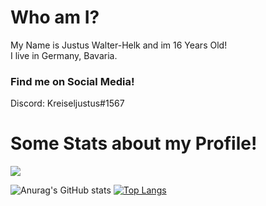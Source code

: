 <h1>Who am I?</h1>
  My Name is Justus Walter-Helk and im 16 Years Old!  <br>
  I live in Germany, Bavaria.

<h3>Find me on Social Media!</h3>
Discord: Kreiseljustus#1567 <br>

<h1>Some Stats about my Profile!</h1>
<img src="https://komarev.com/ghpvc/?username=Kreiseljustus">

![Anurag's GitHub stats](https://github-readme-stats.vercel.app/api?username=JustusWalter-Helk&show_icons=true&theme=dark)
[![Top Langs](https://github-readme-stats.vercel.app/api/top-langs/?username=JustusWalter-Helk&theme=dark)](https://github.com/anuraghazra/github-readme-stats)
